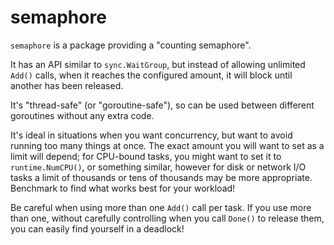 # semaphore

`semaphore` is a package providing a "counting semaphore".

It has an API similar to `sync.WaitGroup`, but instead of allowing unlimited `Add()` calls, when it reaches the configured amount, it will block until another has been released.

It's "thread-safe" (or "goroutine-safe"), so can be used between different goroutines without any extra code.

It's ideal in situations when you want concurrency, but want to avoid running too many things at once. The exact amount you will want to set as a limit will depend; for CPU-bound tasks, you might want to set it to `runtime.NumCPU()`, or something similar, however for disk or network I/O tasks a limit of thousands or tens of thousands may be more appropriate. Benchmark to find what works best for your workload!

Be careful when using more than one `Add()` call per task. If you use more than one, without carefully controlling when you call `Done()` to release them, you can easily find yourself in a deadlock!
